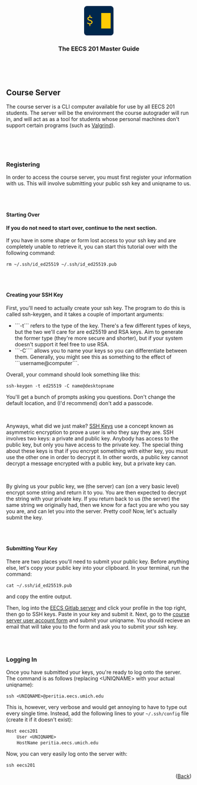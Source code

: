 <div align="center">
    <a href="https://www.eecs.umich.edu/courses/eecs201/wn2023/"><img src="images/logo.png" alt="Logo" width="80" height="80"></a>
    <h3 align="center">The EECS 201 Master Guide</h3>
</div>
<br/>
<br/>
<br/>

## Course Server
The course server is a CLI computer available for use by all EECS 201 students. The server will be the environment the course autograder will run in, and will act as as a tool for students whose personal machines don't support certain programs (such as <a href="https://valgrind.org/">Valgrind</a>).

<br/>
<br/>
<br/>

### Registering
In order to access the course server, you must first register your information with us. This will involve submitting your public ssh key and uniqname to us.

<br/>
<br/>

#### Starting Over

<b>If you do not need to start over, continue to the next section.</b>
<br/>
<br/>
If you have in some shape or form lost access to your ssh key and are completely unable to retrieve it, you can start this tutorial over with the following command:

    rm ~/.ssh/id_ed25519 ~/.ssh/id_ed25519.pub

<br/>
<br/>

#### Creating your SSH Key
First, you'll need to actually create your ssh key. The program to do this is called ssh-keygen, and it takes a couple of important arguments:

<ul>
    <li>```-t``` refers to the type of the key. There's a few different types of keys, but the two we'll care for are ed25519 and RSA keys. Aim to generate the former type (they're more secure and shorter), but if your system doesn't support it feel free to use RSA.</li>
    <li>```-C```` allows you to name your keys so you can differentiate between them. Generally, you might see this as something to the effect of ```username@computer```. </li>
</ul>

Overall, your command should look something like this:

    ssh-keygen -t ed25519 -C name@desktopname

You'll get a bunch of prompts asking you questions. Don't change the default location, and (I'd recommend) don't add a passcode.

<br/>

Anyways, what did we just make? <a href="https://www.ssh.com/academy/ssh-keys">SSH Keys</a> use a concept known as asymmetric encryption to prove a user is who they say they are. SSH involves two keys: a private and public key. Anybody has access to the public key, but only you have access to the private key. The special thing about these keys is that if you encrypt something with either key, you must use the other one in order to decrypt it. In other words, a public key cannot decrypt a message encrypted with a public key, but a private key can.

<br/>

By giving us your public key, we (the server) can (on a very basic level) encrypt some string and return it to you. You are then expected to decrypt the string with your private key. If you return back to us (the server) the same string we originally had, then we know for a fact you are who you say you are, and can let you into the server. Pretty cool! Now, let's actually submit the key.

<br/>
<br/>

#### Submitting Your Key

There are two places you'll need to submit your public key. Before anything else, let's copy your public key into your clipboard. In your terminal, run the command:

    cat ~/.ssh/id_ed25519.pub

and copy the entire output.

Then, log into the <a href="https://gitlab.eecs.umich.edu/">EECS Gitlab server</a> and click your profile in the top right, then go to SSH keys. Paste in your key and submit it. Next, go to the <a href="https://peritia.eecs.umich.edu/account/">course server user account form</a> and submit your uniqname. You should recieve an email that will take you to the form and ask you to submit your ssh key.


<br/>
<br/>

### Logging In

Once you have submitted your keys, you're ready to log onto the server. The command is as follows (replacing &lt;UNIQNAME&gt; with your actual uniqname):

    ssh <UNIQNAME>@peritia.eecs.umich.edu

This is, however, very verbose and would get annoying to have to type out every single time. Instead, add the following lines to your ```~/.ssh/config``` file (create it if it doesn't exist):

    Host eecs201
        User <UNIQNAME>
        HostName peritia.eecs.umich.edu

Now, you can very easily log onto the server with:

    ssh eecs201


<p align="right">(<a href="/README.md">Back</a>)</p>
